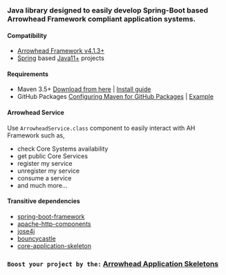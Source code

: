 ### Java library designed to easily develop Spring-Boot based Arrowhead Framework compliant application systems.
#### Compatibility
* [Arrowhead Framework v4.1.3+](https://github.com/eclipse-arrowhead/core-java-spring)
* [Spring](https://spring.io/) based [Java11+](https://www.oracle.com/java/technologies/javase-jdk11-downloads.html) projects
#### Requirements
* Maven 3.5+ [Download from here](http://maven.apache.org/download.cgi) | [Install guide](https://www.baeldung.com/install-maven-on-windows-linux-mac)
* GitHub Packages [Configuring Maven for GitHub Packages](https://help.github.com/en/packages/using-github-packages-with-your-projects-ecosystem/configuring-apache-maven-for-use-with-github-packages) | [Example](https://github.com/arrowhead-f/application-library-java-spring/blob/master/docs/example_mvn_settings.xml)
#### Arrowhead Service
Use `ArrowheadService.class` component to easily interact with AH Framework such as,
* check Core Systems availability
* get public Core Services
* register my service
* unregister my service
* consume a service
* and much more...
#### Transitive dependencies
* [spring-boot-framework](https://spring.io/projects/spring-boot)
* [apache-http-components](https://hc.apache.org)
* [jose4j](https://bitbucket.org/b_c/jose4j/wiki/Home)
* [bouncycastle](https://www.bouncycastle.org/java.html)
* [core-application-skeleton](https://github.com/arrowhead-f/application-library-java-spring/packages/186603)
### `Boost your project by the:` [Arrowhead Application Skeletons](https://github.com/arrowhead-f/application-skeleton-java-spring)